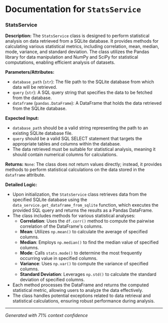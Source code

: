 # Documentation for `StatsService`

### StatsService

**Description:**
The `StatsService` class is designed to perform statistical analysis on data retrieved from a SQLite database. It provides methods for calculating various statistical metrics, including correlation, mean, median, mode, variance, and standard deviation. The class utilizes the Pandas library for data manipulation and NumPy and SciPy for statistical computations, enabling efficient analysis of datasets.

**Parameters/Attributes:**
- `database_path` (`str`): The file path to the SQLite database from which data will be retrieved.
- `query` (`str`): A SQL query string that specifies the data to be fetched from the database.
- `dataframe` (`pandas.DataFrame`): A DataFrame that holds the data retrieved from the SQLite database.

**Expected Input:**
- `database_path` should be a valid string representing the path to an existing SQLite database file.
- `query` should be a valid SQL SELECT statement that targets the appropriate tables and columns within the database.
- The data retrieved must be suitable for statistical analysis, meaning it should contain numerical columns for calculations.

**Returns:**
`None`: The class does not return values directly; instead, it provides methods to perform statistical calculations on the data stored in the `dataframe` attribute.

**Detailed Logic:**
- Upon initialization, the `StatsService` class retrieves data from the specified SQLite database using the `data_service.get_dataframe_from_sqlite` function, which executes the provided SQL query and returns the results as a Pandas DataFrame.
- The class includes methods for various statistical analyses:
  - **Correlation**: Uses the `df.corr()` method to compute the pairwise correlation of the DataFrame's columns.
  - **Mean**: Utilizes `np.mean()` to calculate the average of specified columns.
  - **Median**: Employs `np.median()` to find the median value of specified columns.
  - **Mode**: Calls `stats.mode()` to determine the most frequently occurring value in specified columns.
  - **Variance**: Uses `np.var()` to compute the variance of specified columns.
  - **Standard Deviation**: Leverages `np.std()` to calculate the standard deviation of specified columns.
- Each method processes the DataFrame and returns the computed statistical metric, allowing users to analyze the data effectively.
- The class handles potential exceptions related to data retrieval and statistical calculations, ensuring robust performance during analysis.

---
*Generated with 71% context confidence*
